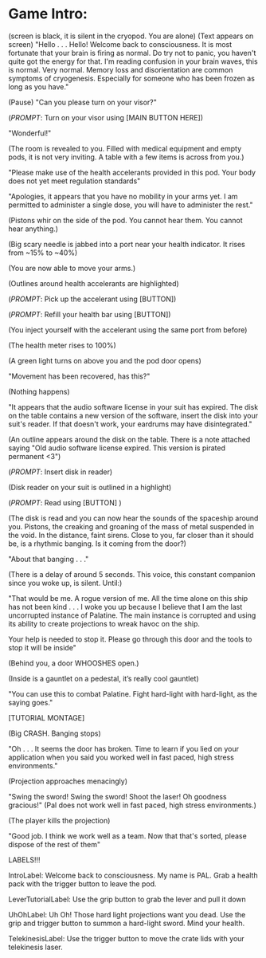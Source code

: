 # Game Intro:

(screen is black, it is silent in the cryopod. You are alone)
(Text appears on screen)
"Hello . . . Hello! Welcome back to consciousness. It is most fortunate that your brain is firing as normal. Do try not to panic, you haven't quite got the energy for that.
I'm reading confusion in your brain waves, this is normal. Very normal. Memory loss and disorientation are common symptoms of cryogenesis. Especially for someone who has been frozen as long as you have."

(Pause)
"Can you please turn on your visor?"

(*PROMPT*: Turn on your visor using [MAIN BUTTON HERE])

"Wonderful!"

(The room is revealed to you. Filled with medical equipment and empty pods, it is not very inviting. A table with a few items is across from you.)

"Please make use of the health accelerants provided in this pod. Your body does not yet meet regulation standards"

"Apologies, it appears that you have no mobility in your arms yet. I am permitted to administer a single dose, you will have to administer the rest."

(Pistons whir on the side of the pod. You cannot hear them. You cannot hear anything.)

(Big scary needle is jabbed into a port near your health indicator. It rises from ~15% to ~40%)

(You are now able to move your arms.)

(Outlines around health accelerants are highlighted)

(*PROMPT*: Pick up the accelerant using [BUTTON]) 

(*PROMPT*: Refill your health bar using [BUTTON])

(You inject yourself with the accelerant using the same port from before)

(The health meter rises to 100%)

(A green light turns on above you and the pod door opens)

"Movement has been recovered, has this?"

(Nothing happens)

"It appears that the audio software license in your suit has expired. The disk on the table contains a new version of the software, insert the disk into your suit's reader. If that doesn't work, your eardrums may have disintegrated."

(An outline appears around the disk on the table. There is a note attached saying "Old audio software license expired. This version is pirated permanent <3")

(*PROMPT*: Insert disk in reader)

(Disk reader on your suit is outlined in a highlight)

(*PROMPT*: Read using [BUTTON] )

(The disk is read and you can now hear the sounds of the spaceship around you. Pistons, the creaking and groaning of the mass of metal suspended in the void. In the distance, faint sirens. Close to you, far closer than it should be, is a rhythmic banging. Is it coming from the door?)

"About that banging . . ."

(There is a delay of around 5 seconds. This voice, this constant companion since you woke up, is silent. Until:)

"That would be me. A rogue version of me. All the time alone on this ship has not been kind . . . I woke you up because I believe that I am the last uncorrupted instance of Palatine. The main instance is corrupted and using its ability to create projections to wreak havoc on the ship. 

Your help is needed to stop it. Please go through this door and the tools to stop it will be inside"

(Behind you, a door WHOOSHES open.)

(Inside is a gauntlet on a pedestal, it’s really cool gauntlet)

"You can use this to combat Palatine. Fight hard-light with hard-light, as the saying goes."

[TUTORIAL MONTAGE]

(Big CRASH. Banging stops)

"Oh . . . It seems the door has broken. Time to learn if you lied on your application when you said you worked well in fast paced, high stress environments." 

(Projection approaches menacingly)

"Swing the sword! Swing the sword! Shoot the laser! Oh goodness gracious!" (Pal does not work well in fast paced, high stress environments.)

(The player kills the projection)

"Good job. I think we work well as a team. Now that that's sorted, please dispose of the rest of them"


LABELS!!!

IntroLabel:
	Welcome back to consciousness.
	My name is PAL. 
	Grab a health pack 
	with the trigger button
	to leave the pod.
	
LeverTutorialLabel:
	Use the grip button
	to grab the lever and 
	pull it down
	
UhOhLabel:
	Uh Oh! 
	Those hard light projections want you dead.
	Use the grip and trigger button
	to summon a hard-light sword.
	Mind your health.
	
TelekinesisLabel:
	Use the trigger button to 
	move the crate lids 
	with your telekinesis laser.
